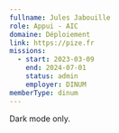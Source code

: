```yaml
---
fullname: Jules Jabouille
role: Appui - AIC
domaine: Déploiement
link: https://pize.fr
missions:
  - start: 2023-03-09
    end: 2024-07-01
    status: admin
    employer: DINUM
memberType: dinum
---
```


Dark mode only.
